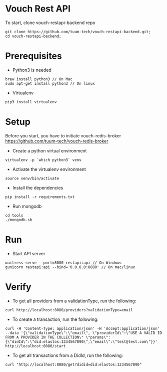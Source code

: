 # Vouch Rest API

To start, clone vouch-restapi-backend repo
```
git clone https://github.com/tuum-tech/vouch-restapi-backend.git;
cd vouch-restapi-backend;
```
# Prerequisites
- Python3 is needed
```
brew install python3 // On Mac
sudo apt-get install python3 // On linux
```
- Virtualenv
```
pip3 install virtualenv
```

# Setup
Before you start, you have to initiate vouch-redis-broker https://github.com/tuum-tech/vouch-redis-broker
- Create a python virtual environment
```
virtualenv -p `which python3` venv
```
- Activate the virtualenv environment
```
source venv/bin/activate
```
- Install the dependencies
```
pip install -r requirements.txt
```
- Run mongodb
```
cd tools
./mongodb.sh
```

# Run
- Start API server
```
waitress-serve --port=8080 restapi:api // On Windows
gunicorn restapi:api --bind='0.0.0.0:8080' // On mac/linux
```

# Verify
- To get all providers from a validationType, run the following:
```
curl http://localhost:8080/providers?validationType=email
```
- To create a transaction, run the following:
```
curl -H 'Content-Type: application/json' -H 'Accept:application/json' --data '{\"validationType\":\"email\", \"providerId\":\"USE A VALID ID FROM A PROVIDER IN THE COLLECTION\" \"params\":{\"didId\":\"did:elastos:1234567890\",\"email\":\"test@test.com\"}}' http://localhost:8080/start
```
- To get all transactions from a DidId, run the following:
```
curl "http://localhost:8080/get?didid=did:elastos:1234567890"
```



